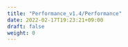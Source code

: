 ```yaml
---
title: "Performance_v1.4/Performance"
date: 2022-02-17T19:23:21+09:00
draft: false
weight: 0
---
```


